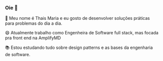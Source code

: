 ### Oie 👋

:woman: Meu nome é Thais Maria e eu gosto de desenvolver soluções práticas para problemas do dia a dia. 

😄 Atualmente trabalho como Engenheira de Software full stack, mas focada pra front end na AmplifyMD

:books: Estou estudando tudo sobre design patterns e as bases da engenharia de software.

<!--
**ThaisMap/ThaisMap** is a ✨ _special_ ✨ repository because its `README.md` (this file) appears on your GitHub profile.


Here are some ideas to get you started:

- 🔭 I’m currently working on ...
- 🌱 I’m currently learning ...
- 👯 I’m looking to collaborate on ...
- 🤔 I’m looking for help with ...
- 💬 Ask me about ...
- 📫 How to reach me: ...
- 😄 Pronouns: ...
- ⚡ Fun fact: ...
-->
